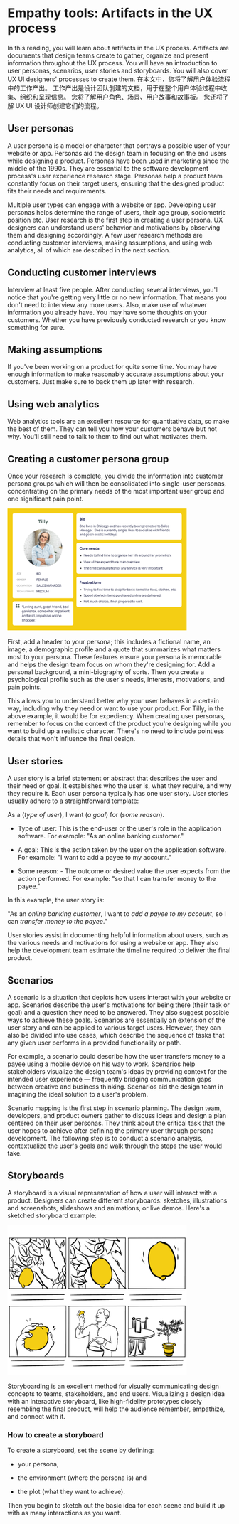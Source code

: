 # Empathy tools: Artifacts in the UX process

In this reading, you will learn about artifacts in the UX process. Artifacts are documents that design teams create to gather, organize and present information throughout the UX process. You will have an introduction to user personas, scenarios, user stories and storyboards. You will also cover UX UI designers' processes to create them. 
在本文中，您将了解用户体验流程中的工作产出。 工作产出是设计团队创建的文档，用于在整个用户体验过程中收集、组织和呈现信息。 您将了解用户角色、场景、用户故事和故事板。 您还将了解 UX UI 设计师创建它们的流程。

## User personas

A user persona is a model or character that portrays a possible user of your website or app. Personas aid the design team in focusing on the end users while designing a product. Personas have been used in marketing since the middle of the 1990s. They are essential to the software development process's user experience research stage. Personas help a product team constantly focus on their target users, ensuring that the designed product fits their needs and requirements. 


Multiple user types can engage with a website or app. Developing user personas helps determine the range of users, their age group, sociometric position etc. User research is the first step in creating a user persona. UX designers can understand users' behavior and motivations by observing them and designing accordingly. A few user research methods are conducting customer interviews, making assumptions, and using web analytics, all of which are described in the next section. 

## Conducting customer interviews

Interview at least five people. After conducting several interviews, you'll notice that you're getting very little or no new information. That means you don't need to interview any more users. Also, make use of whatever information you already have. You may have some thoughts on your customers. Whether you have previously conducted research or you know something for sure. 

## Making assumptions

If you've been working on a product for quite some time. You may have enough information to make reasonably accurate assumptions about your customers. Just make sure to back them up later with research.

## Using web analytics

Web analytics tools are an excellent resource for quantitative data, so make the best of them. They can tell you how your customers behave but not why. You'll still need to talk to them to find out what motivates them. 

## Creating a customer persona group

Once your research is complete, you divide the information into customer persona groups which will then be consolidated into single-user personas, concentrating on the primary needs of the most important user group and one significant pain point.

<img src="./images/img1.png" width=80%>

First, add a header to your persona; this includes a fictional name, an image, a demographic profile and a quote that summarizes what matters most to your persona. These features ensure your persona is memorable and helps the design team focus on whom they're designing for. Add a personal background, a mini-biography of sorts. Then you create a psychological profile such as the user's needs, interests, motivations, and pain points. 

This allows you to understand better why your user behaves in a certain way, including why they need or want to use your product. For Tilly, in the above example, it would be for expediency. When creating user personas, remember to focus on the context of the product you're designing while you want to build up a realistic character. There's no need to include pointless details that won't influence the final design. 

## User stories

A user story is a brief statement or abstract that describes the user and their need or goal. It establishes who the user is, what they require, and why they require it. Each user persona typically has one user story. User stories usually adhere to a straightforward template:

As a (_type of user_), I want (_a goal_) for (_some reason_). 

- Type of user: This is the end-user or the user's role in the application software. For example: "As an online banking customer."

- A goal: This is the action taken by the user on the application software. For example: "I want to add a payee to my account." 

- Some reason: - The outcome or desired value the user expects from the action performed. For example: "so that I can transfer money to the payee."

In this example, the user story is:

"As an _online banking customer_, I want to _add a payee to my account_, so I can _transfer money to the payee_."

User stories assist in documenting helpful information about users, such as the various needs and motivations for using a website or app. They also help the development team estimate the timeline required to deliver the final product. 

## Scenarios

A scenario is a situation that depicts how users interact with your website or app. Scenarios describe the user's motivations for being there (their task or goal) and a question they need to be answered. They also suggest possible ways to achieve these goals. Scenarios are essentially an extension of the user story and can be applied to various target users. However, they can also be divided into use cases, which describe the sequence of tasks that any given user performs in a provided functionality or path. 

For example, a scenario could describe how the user transfers money to a payee using a mobile device on his way to work. Scenarios help stakeholders visualize the design team's ideas by providing context for the intended user experience — frequently bridging communication gaps between creative and business thinking. Scenarios aid the design team in imagining the ideal solution to a user's problem. 

Scenario mapping is the first step in scenario planning. The design team, developers, and product owners gather to discuss ideas and design a plan centered on their user personas. They think about the critical task that the user hopes to achieve after defining the primary user through persona development. The following step is to conduct a scenario analysis, contextualize the user's goals and walk through the steps the user would take. 

## Storyboards

A storyboard is a visual representation of how a user will interact with a product. Designers can create different storyboards: sketches, illustrations and screenshots, slideshows and animations, or live demos. Here's a sketched storyboard example: 

<img src="./images/img2.png" width=80%>

Storyboarding is an excellent method for visually communicating design concepts to teams, stakeholders, and end users. Visualizing a design idea with an interactive storyboard, like high-fidelity prototypes closely resembling the final product, will help the audience remember, empathize, and connect with it. 

### How to create a storyboard

To create a storyboard, set the scene by defining:

- your persona, 

- the environment (where the persona is) and 

- the plot (what they want to achieve). 

Then you begin to sketch out the basic idea for each scene and build it up with as many interactions as you want. 
